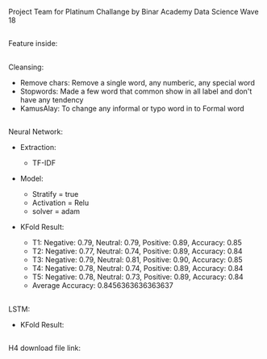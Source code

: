 Project Team for Platinum Challange by Binar Academy
Data Science Wave 18
##
Feature inside:
##
Cleansing:
- Remove chars: Remove a single word, any numberic, any special word
- Stopwords: Made a few word that common show in all label and don't have any tendency
- KamusAlay: To change any informal or typo word in to Formal word
##
Neural Network:

- Extraction:
  - TF-IDF

- Model:
  - Stratify = true
  - Activation = Relu
  - solver = adam

- KFold Result:
  - T1: Negative: 0.79, Neutral: 0.79, Positive: 0.89, Accuracy: 0.85
  - T2: Negative: 0.77, Neutral: 0.74, Positive: 0.89, Accuracy: 0.84
  - T3: Negative: 0.79, Neutral: 0.81, Positive: 0.90, Accuracy: 0.85
  - T4: Negative: 0.78, Neutral: 0.74, Positive: 0.89, Accuracy: 0.84
  - T5: Negative: 0.78, Neutral: 0.73, Positive: 0.89, Accuracy: 0.84
  - Average Accuracy: 0.8456363636363637
##
LSTM:

- KFold Result:
##
H4 download file link:
